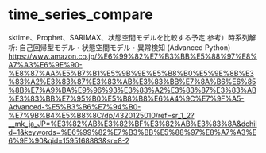 # time_series_compare
sktime、Prophet、SARIMAX、状態空間モデルを比較する予定
参考）時系列解析: 自己回帰型モデル・状態空間モデル・異常検知 (Advanced Python)
https://www.amazon.co.jp/%E6%99%82%E7%B3%BB%E5%88%97%E8%A7%A3%E6%9E%90-%E8%87%AA%E5%B7%B1%E5%9B%9E%E5%B8%B0%E5%9E%8B%E3%83%A2%E3%83%87%E3%83%AB%E3%83%BB%E7%8A%B6%E6%85%8B%E7%A9%BA%E9%96%93%E3%83%A2%E3%83%87%E3%83%AB%E3%83%BB%E7%95%B0%E5%B8%B8%E6%A4%9C%E7%9F%A5-Advanced-%E5%B3%B6%E7%94%B0-%E7%9B%B4%E5%B8%8C/dp/4320125010/ref=sr_1_2?__mk_ja_JP=%E3%82%AB%E3%82%BF%E3%82%AB%E3%83%8A&dchild=1&keywords=%E6%99%82%E7%B3%BB%E5%88%97%E8%A7%A3%E6%9E%90&qid=1595168883&sr=8-2
